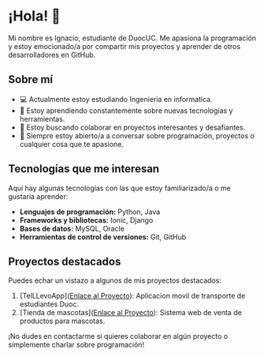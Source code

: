 # ¡Hola! 👋

Mi nombre es Ignacio, estudiante de DuocUC. Me apasiona la programación y estoy emocionado/a por compartir mis proyectos y aprender de otros desarrolladores en GitHub.

## Sobre mí

- 💻 Actualmente estoy estudiando Ingenieria en informatica.
- 🌱 Estoy aprendiendo constantemente sobre nuevas tecnologías y herramientas.
- 👯 Estoy buscando colaborar en proyectos interesantes y desafiantes.
- 💬 Siempre estoy abierto/a a conversar sobre programación, proyectos o cualquier cosa que te apasione.

## Tecnologías que me interesan

Aquí hay algunas tecnologías con las que estoy familiarizado/a o me gustaría aprender:

- **Lenguajes de programación:** Python, Java
- **Frameworks y bibliotecas:** Ionic, Django
- **Bases de datos:** MySQL, Oracle
- **Herramientas de control de versiones:** Git, GitHub

## Proyectos destacados

Puedes echar un vistazo a algunos de mis proyectos destacados:

1. [TelLLevoApp]([Enlace al Proyecto](https://github.com/IgnacioRiffop/TeLLevoApp)): Aplicacion movil de transporte de estudiantes Duoc.
2. [Tienda de mascotas]([Enlace al Proyecto](https://github.com/IgnacioRiffop/Proyecto-Web)): Sistema web de venta de productos para mascotas.

¡No dudes en contactarme si quieres colaborar en algún proyecto o simplemente charlar sobre programación!



